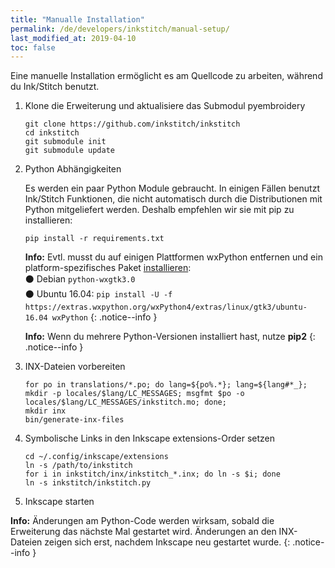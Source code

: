 ```yaml
---
title: "Manualle Installation"
permalink: /de/developers/inkstitch/manual-setup/
last_modified_at: 2019-04-10
toc: false
---
```

Eine manuelle Installation ermöglicht es am Quellcode zu arbeiten, während du Ink/Stitch benutzt.

1. Klone die Erweiterung und aktualisiere das Submodul pyembroidery

   ```
   git clone https://github.com/inkstitch/inkstitch
   cd inkstitch
   git submodule init
   git submodule update
   ```
2. Python Abhängigkeiten

    Es werden ein paar Python Module gebraucht. In einigen Fällen benutzt Ink/Stitch Funktionen, die nicht automatisch durch die Distributionen mit Python mitgeliefert werden.
    Deshalb empfehlen wir sie mit pip zu installieren:
    ```
    pip install -r requirements.txt
    ```

    **Info:** Evtl. musst du auf einigen Plattformen wxPython entfernen und ein platform-spezifisches Paket [installieren](https://wiki.wxpython.org/How%20to%20install%20wxPython):<br />
       ⚫ Debian `python-wxgtk3.0`<br />
       ⚫ Ubuntu 16.04: `pip install -U -f https://extras.wxpython.org/wxPython4/extras/linux/gtk3/ubuntu-16.04 wxPython`
    {: .notice--info }
    
    **Info:** Wenn du mehrere Python-Versionen installiert hast, nutze **pip2**
    {: .notice--info }

3. INX-Dateien vorbereiten

    ```
    for po in translations/*.po; do lang=${po%.*}; lang=${lang#*_}; mkdir -p locales/$lang/LC_MESSAGES; msgfmt $po -o locales/$lang/LC_MESSAGES/inkstitch.mo; done;
    mkdir inx
    bin/generate-inx-files
    ```

4. Symbolische Links in den Inkscape extensions-Order setzen

    ```
    cd ~/.config/inkscape/extensions
    ln -s /path/to/inkstitch
    for i in inkstitch/inx/inkstitch_*.inx; do ln -s $i; done
    ln -s inkstitch/inkstitch.py
    ```

5. Inkscape starten

**Info:** Änderungen am Python-Code werden wirksam, sobald die Erweiterung das nächste Mal gestartet wird. Änderungen an den INX-Dateien zeigen sich erst, nachdem Inkscape neu gestartet wurde.
{: .notice--info }
